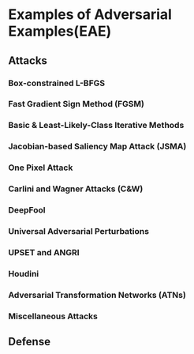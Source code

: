 # Examples of Adversarial Examples(EAE)

## Attacks

### Box-constrained L-BFGS

### Fast Gradient Sign Method (FGSM)

### Basic & Least-Likely-Class Iterative Methods

### Jacobian-based Saliency Map Attack (JSMA)

### One Pixel Attack

### Carlini and Wagner Attacks (C&W)

### DeepFool

### Universal Adversarial Perturbations

### UPSET and ANGRI

### Houdini

### Adversarial Transformation Networks (ATNs)

### Miscellaneous Attacks

## Defense

